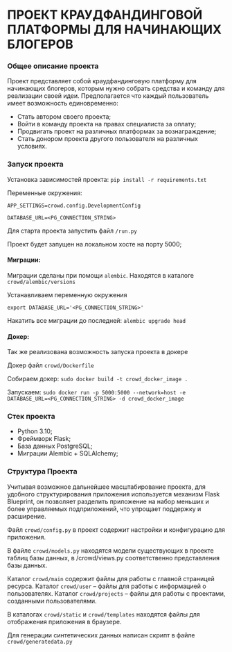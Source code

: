 # ПРОЕКТ КРАУДФАНДИНГОВОЙ ПЛАТФОРМЫ ДЛЯ НАЧИНАЮЩИХ БЛОГЕРОВ

### Общее описание проекта

Проект представляет собой краудфандинговую платформу для начинающих блогеров, которым нужно собрать средства и команду для реализации своей идеи. Предполагается что каждый пользователь имеет возможность единовременно:
- Стать автором своего проекта;
- Войти в команду проекта на правах специалиста за оплату;
- Продвигать проект на различных платформах за вознаграждение;
- Стать донором проекта другого пользователя на различных условиях.


### Запуск проекта

Установка зависимостей проекта: `pip install -r requirements.txt`

Переменные окружения: 

`APP_SETTINGS=crowd.config.DevelopmentConfig`

`DATABASE_URL=<PG_CONNECTION_STRING>`

Для старта проекта  запустить файл `/run.py`

Проект будет запущен на локальном хосте на порту 5000;


#### Миграции:

Миграции сделаны при помощи `alembic`. Находятся в каталоге `crowd/alembic/versions`

Устанавливаем переменную окружения

`export DATABASE_URL='<PG_CONNECTION_STRING>'`

Накатить все миграции до последней: `alembic upgrade head `


#### Докер:

Так же реализована возможность запуска проекта в докере

Докер файл `crowd/Dockerfile`

Собираем докер: `sudo docker build -t crowd_docker_image .`

Запускаем: `sudo docker run -p 5000:5000 --network=host -e DATABASE_URL=<PG_CONNECTION_STRING> -d crowd_docker_image`


### Стек проекта
- Python 3.10;
- Фреймворк Flask;
- База данных PostgreSQL;
- Миграции Alembic + SQLAlchemy;


### Структура Проекта

Учитывая возможное дальнейшее масштабирование проекта, для удобного структурирования приложения используется механизм Flask Blueprint, он позволяет разделить приложение на набор меньших и более управляемых подприложений, что упрощает поддержку и расширение.

Файл `crowd/config.py` в проект содержит настройки и конфигурацию для приложения.

В файле `crowd/models.py` находятся модели существующих в проекте таблиц базы данных, в /crowd/views.py соответственно представления базы данных.

Каталог `crowd/main` содержит файлы для работы с главной страницей ресурса. 
Каталог `crowd/user` – файлы для работы с информацией о пользователях. 
Каталог `crowd/projects` – файлы для работы с проектами, созданными пользователями. 

В каталогах `crowd/static` и `crowd/templates` находятся файлы для отображения приложения в браузере.

Для генерации синтетических данных написан скрипт в файле `crowd/generatedata.py`


